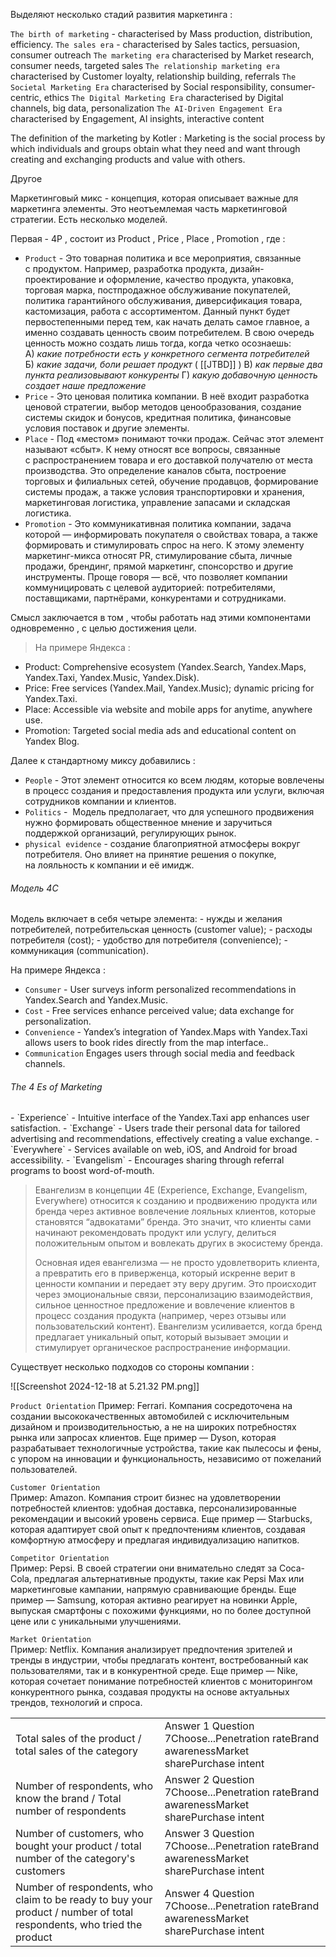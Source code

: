 Выделяют несколько стадий развития маркетинга : 

`The birth of marketing` - characterised by Mass production, distribution, efficiency.
`The sales era` - characterised by Sales tactics, persuasion, consumer outreach
`The marketing era` characterised by Market research, consumer needs, targeted sales
`The relationship marketing era` characterised by Customer loyalty, relationship building, referrals
`The Societal Marketing Era` characterised by Social responsibility, consumer- centric, ethics
`The Digital Marketing Era` characterised by Digital channels, big data, personalization
`The AI-Driven Engagement Era` characterised by Engagement, AI insights, interactive content

The definition of the marketing by Kotler : Marketing is the social process by which individuals and groups obtain what they need and want through creating and exchanging products and value with others.

Другое 

Маркетинговый микс - концепция, которая описывает важные для маркетинга элементы. Это неотъемлемая часть маркетинговой стратегии. Есть несколько моделей. 

Первая - 4P , состоит из Product , Price , Place , Promotion , где : 
- `Product` - Это товарная политика и все мероприятия, связанные с продуктом. Например, разработка продукта, дизайн-проектирование и оформление, качество продукта, упаковка, торговая марка, постпродажное обслуживание покупателей, политика гарантийного обслуживания, диверсификация товара, кастомизация, работа с ассортиментом. Данный пункт будет первостепенными перед тем, как начать делать самое главное, а именно создавать ценность своим потребителем. В свою очередь ценность можно создать лишь тогда, когда четко осознаешь:
	A) _какие потребности есть у конкретного сегмента потребителей_ 
	Б) _какие задачи, боли решает продукт_ ( [[JTBD]] ) 
	В) _как первые два пункта реализовывают конкуренты_
	Г) _какую добавочную ценность создает наше предложение_
- `Price` - Это ценовая политика компании. В неё входит разработка ценовой стратегии, выбор методов ценообразования, создание системы скидок и бонусов, кредитная политика, финансовые условия поставок и другие элементы.
- `Place` - Под «местом» понимают точки продаж. Сейчас этот элемент называют «сбыт». К нему относят все вопросы, связанные с распространением товара и его доставкой получателю от места производства. Это определение каналов сбыта, построение торговых и филиальных сетей, обучение продавцов, формирование системы продаж, а также условия транспортировки и хранения, маркетинговая логистика, управление запасами и складская логистика.
- `Promotion` - Это коммуникативная политика компании, задача которой — информировать покупателя о свойствах товара, а также формировать и стимулировать спрос на него. К этому элементу маркетинг-микса относят PR, стимулирование сбыта, личные продажи, брендинг, прямой маркетинг, спонсорство и другие инструменты. Проще говоря — всё, что позволяет компании коммуницировать с целевой аудиторией: потребителями, поставщиками, партнёрами, конкурентами и сотрудниками.

Смысл заключается в том , чтобы работать над этими компонентами одновременно , с целью достижения цели. 

> На примере Яндекса :
- Product: Comprehensive ecosystem (Yandex.Search, Yandex.Maps, Yandex.Taxi,  Yandex.Music, Yandex.Disk).
- Price: Free services (Yandex.Mail, Yandex.Music); dynamic pricing for Yandex.Taxi.
- Place: Accessible via website and mobile apps for anytime, anywhere use.
- Promotion: Targeted social media ads and educational content on Yandex Blog.


Далее к стандартному миксу добавились : 
- `People` - Этот элемент относится ко всем людям, которые вовлечены в процесс создания и предоставления продукта или услуги, включая сотрудников компании и клиентов.
- `Politics` -  Модель предполагает, что для успешного продвижения нужно формировать общественное мнение и заручиться поддержкой организаций, регулирующих рынок.
- `physical evidence` - создание благоприятной атмосферы вокруг потребителя. Оно влияет на принятие решения о покупке, на лояльность к компании и её имидж.

<h6>Модель 4C</h6>
Модель включает в себя четыре элемента:
- нужды и желания потребителей, потребительская ценность (customer value);
- расходы потребителя (cost);
- удобство для потребителя (convenience);
- коммуникация (communication).

На примере Яндекса : 
- `Consumer` -  User surveys inform personalized recommendations in Yandex.Search and Yandex.Music.
- `Cost` -  Free services enhance perceived value; data exchange for personalization.
- `Convenience` -  Yandex’s integration of Yandex.Maps with Yandex.Taxi allows users to book rides directly from the map interface..
- `Communication`  Engages users through social media and feedback channels.

<h6>The 4 Es of Marketing</h6>
- `Experience` -  Intuitive interface of the Yandex.Taxi app enhances user satisfaction.
- `Exchange` -  Users trade their personal data for tailored advertising and recommendations,
	effectively creating a value exchange.
- `Everywhere` -  Services available on web, iOS, and Android for broad accessibility.
- `Evangelism` -  Encourages sharing through referral programs to boost word-of-mouth.

>Евангелизм в концепции 4E (Experience, Exchange, Evangelism, Everywhere) относится к созданию и продвижению продукта или бренда через активное вовлечение лояльных клиентов, которые становятся “адвокатами” бренда. Это значит, что клиенты сами начинают рекомендовать продукт или услугу, делиться положительным опытом и вовлекать других в экосистему бренда.
>
>Основная идея евангелизма — не просто удовлетворить клиента, а превратить его в приверженца, который искренне верит в ценности компании и передает эту веру другим. Это происходит через эмоциональные связи, персонализацию взаимодействия, сильное ценностное предложение и вовлечение клиентов в процесс создания продукта (например, через отзывы или пользовательский контент). Евангелизм усиливается, когда бренд предлагает уникальный опыт, который вызывает эмоции и стимулирует органическое распространение информации.


Существует несколько подходов со стороны компании : 

![[Screenshot 2024-12-18 at 5.21.32 PM.png]]

`Product Orientation` 
Пример: Ferrari. Компания сосредоточена на создании высококачественных автомобилей с исключительным дизайном и производительностью, а не на широких потребностях рынка или запросах клиентов.
Еще пример — Dyson, которая разрабатывает технологичные устройства, такие как пылесосы и фены, с упором на инновации и функциональность, независимо от пожеланий пользователей.

`Customer Orientation`  
Пример: Amazon. Компания строит бизнес на удовлетворении потребностей клиентов: удобная доставка, персонализированные рекомендации и высокий уровень сервиса.
Еще пример — Starbucks, которая адаптирует свой опыт к предпочтениям клиентов, создавая комфортную атмосферу и предлагая индивидуализацию напитков.

`Competitor Orientation`  
Пример: Pepsi. В своей стратегии они внимательно следят за Coca-Cola, предлагая альтернативные продукты, такие как Pepsi Max или маркетинговые кампании, напрямую сравнивающие бренды.
Еще пример — Samsung, которая активно реагирует на новинки Apple, выпуская смартфоны с похожими функциями, но по более доступной цене или с уникальными улучшениями.

`Market Orientation`  
Пример: Netflix. Компания анализирует предпочтения зрителей и тренды в индустрии, чтобы предлагать контент, востребованный как пользователями, так и в конкурентной среде.
Еще пример — Nike, которая сочетает понимание потребностей клиентов с мониторингом конкурентного рынка, создавая продукты на основе актуальных трендов, технологий и спроса.


|                                                                                                                       |                                                                                        |
| --------------------------------------------------------------------------------------------------------------------- | -------------------------------------------------------------------------------------- |
| Total sales of the product / total sales of the category                                                              | Answer 1 Question 7Choose...Penetration rateBrand awarenessMarket sharePurchase intent |
| Number of respondents, who know the brand / Total number of respondents                                               | Answer 2 Question 7Choose...Penetration rateBrand awarenessMarket sharePurchase intent |
| Number of customers, who bought your product / total number of the category's customers                               | Answer 3 Question 7Choose...Penetration rateBrand awarenessMarket sharePurchase intent |
| Number of respondents, who claim to be ready to buy your product / number of total respondents, who tried the product | Answer 4 Question 7Choose...Penetration rateBrand awarenessMarket sharePurchase intent |

